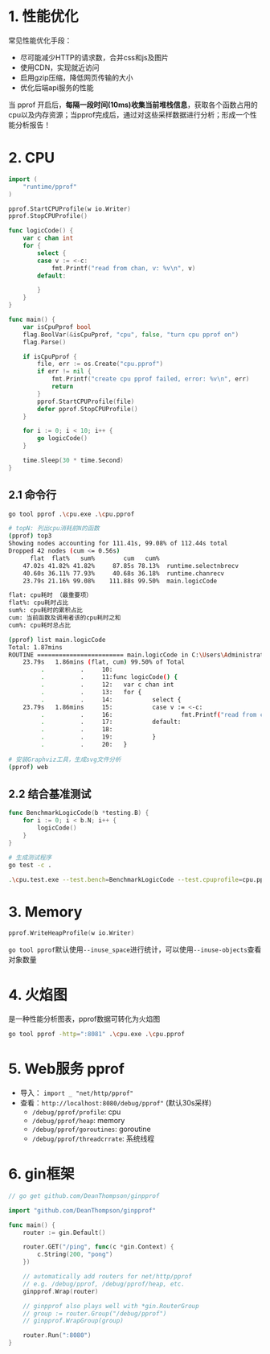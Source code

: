 # 1. 性能优化

常见性能优化手段：

- 尽可能减少HTTP的请求数，合并css和js及图片
- 使用CDN，实现就近访问
- 启用gzip压缩，降低网页传输的大小
- 优化后端api服务的性能



当 pprof 开启后，**每隔一段时间(10ms)收集当前堆栈信息**，获取各个函数占用的cpu以及内存资源；当pprof完成后，通过对这些采样数据进行分析；形成一个性能分析报告！



# 2. CPU

```go
import (
	"runtime/pprof"
)

pprof.StartCPUProfile(w io.Writer)
pprof.StopCPUProfile()
```

```go
func logicCode() {
	var c chan int
	for {
		select {
		case v := <-c:
			fmt.Printf("read from chan, v: %v\n", v)
		default:

		}
	}
}

func main() {
	var isCpuPprof bool
	flag.BoolVar(&isCpuPprof, "cpu", false, "turn cpu pprof on")
	flag.Parse()

	if isCpuPprof {
		file, err := os.Create("cpu.pprof")
		if err != nil {
			fmt.Printf("create cpu pprof failed, error: %v\n", err)
			return
		}
		pprof.StartCPUProfile(file)
		defer pprof.StopCPUProfile()
	}

	for i := 0; i < 10; i++ {
		go logicCode()
	}

	time.Sleep(30 * time.Second)
}
```

## 2.1 命令行

```bash
go tool pprof .\cpu.exe .\cpu.pprof

# topN: 列出cpu消耗前N的函数
(pprof) top3
Showing nodes accounting for 111.41s, 99.08% of 112.44s total
Dropped 42 nodes (cum <= 0.56s)
      flat  flat%   sum%        cum   cum%
    47.02s 41.82% 41.82%     87.85s 78.13%  runtime.selectnbrecv
    40.60s 36.11% 77.93%     40.68s 36.18%  runtime.chanrecv
    23.79s 21.16% 99.08%    111.88s 99.50%  main.logicCode

flat: cpu耗时 （最重要项）
flat%: cpu耗时占比
sum%: cpu耗时的累积占比
cum: 当前函数及调用者该的cpu耗时之和
cum%: cpu耗时总占比

(pprof) list main.logicCode
Total: 1.87mins
ROUTINE ======================== main.logicCode in C:\Users\Administrator\go\src\gitee.com\elihe\golearn\pprof\cpu\main.go
    23.79s   1.86mins (flat, cum) 99.50% of Total
         .          .     10:
         .          .     11:func logicCode() {
         .          .     12:   var c chan int
         .          .     13:   for {
         .          .     14:           select {
    23.79s   1.86mins     15:           case v := <-c:
         .          .     16:                   fmt.Printf("read from chan, v: %v\n", v)
         .          .     17:           default:
         .          .     18:
         .          .     19:           }
         .          .     20:   }
         
# 安装Graphviz工具，生成svg文件分析
(pprof) web
```

## 2.2 结合基准测试

```go
func BenchmarkLogicCode(b *testing.B) {
	for i := 0; i < b.N; i++ {
		logicCode()
	}
}
```

```bash
# 生成测试程序
go test -c .

.\cpu.test.exe --test.bench=BenchmarkLogicCode --test.cpuprofile=cpu.pprof2
```



# 3. Memory

```go
pprof.WriteHeapProfile(w io.Writer)
```

`go tool pprof`默认使用`--inuse_space`进行统计，可以使用`--inuse-objects`查看对象数量



# 4. 火焰图

是一种性能分析图表，pprof数据可转化为火焰图

```bash
go tool pprof -http=":8081" .\cpu.exe .\cpu.pprof
```



# 5. Web服务 pprof

- 导入： `import _ "net/http/pprof"`
- 查看：`http://localhost:8080/debug/pprof"` (默认30s采样)
  - `/debug/pprof/profile`: cpu
  - `/debug/pprof/heap`: memory
  - `/debug/pprof/goroutines`: goroutine
  - `/debug/pprof/threadcrrate`: 系统线程



# 6. gin框架

```go
// go get github.com/DeanThompson/ginpprof

import "github.com/DeanThompson/ginpprof"

func main() {
	router := gin.Default()

	router.GET("/ping", func(c *gin.Context) {
		c.String(200, "pong")
	})

	// automatically add routers for net/http/pprof
	// e.g. /debug/pprof, /debug/pprof/heap, etc.
	ginpprof.Wrap(router)

	// ginpprof also plays well with *gin.RouterGroup
	// group := router.Group("/debug/pprof")
	// ginpprof.WrapGroup(group)

	router.Run(":8080")
}
```


